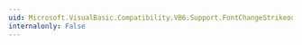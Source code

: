 ```yaml
---
uid: Microsoft.VisualBasic.Compatibility.VB6.Support.FontChangeStrikeout(System.Drawing.Font,System.Boolean)
internalonly: False
---
```

